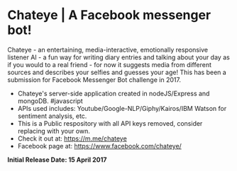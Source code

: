 # Chateye | A Facebook messenger bot!
Chateye - an entertaining, media-interactive, emotionally responsive listener AI - a fun way for writing diary entries and talking about your day as if you would to a real friend - for now it suggests media from different sources and describes your selfies and guesses your age! This has been a submission for Facebook Messenger Bot challenge in 2017.

- Chateye's server-side application created in nodeJS/Express and mongoDB. #javascript
- APIs used includes: Youtube/Google-NLP/Giphy/Kairos/IBM Watson for sentiment analysis, etc. 
- This is a Public respository with all API keys removed, consider replacing with your own. 
- Check it out at: https://m.me/chateye 
- Facebook page at: https://www.facebook.com/chateye/

**Initial Release Date: 15 April 2017**
